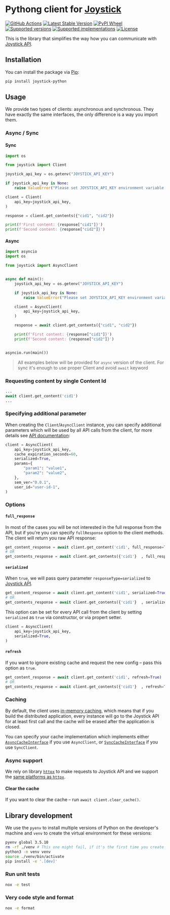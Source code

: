 # Pythong client for [Joystick](https://www.getjoystick.com/)

[![GitHub Actions](https://github.com/getjoystick/joystick-python/actions/workflows/on-publishing.yml/badge.svg)](<(https://github.com/getjoystick/joystick-python/actions?query=branch%3Amain)>)
[![Latest Stable Version](https://img.shields.io/pypi/v/joystick-python.svg)](https://pypi.org/project/joystick-python)
[![PyPI Wheel](https://img.shields.io/pypi/wheel/joystick-python.svg)](https://pypi.org/project/joystick-python)
[![Supported versions](https://img.shields.io/pypi/pyversions/joystick-python.svg)](https://pypi.org/project/joystick-python)
[![Supported implementations](https://img.shields.io/pypi/implementation/joystick-python.svg)](https://pypi.org/project/joystick-python)
[![License](https://img.shields.io/pypi/l/joystick-python.svg)](https://pypi.org/project/joystick-python)

This is the library that simplifies the way how you can communicate with [Joystick API](https://docs.getjoystick.com/).

## Installation

You can install the package via [Pip](https://pip.pypa.io/en/stable/installation/):

```bash
pip install joystick-python
```

## Usage

We provide two types of clients: asynchronous and synchronous. They have exactly the same interfaces,
the only difference is a way you import them.

### Async / Sync

#### Sync

```python
import os

from joystick import Client

joystick_api_key = os.getenv("JOYSTICK_API_KEY")

if joystick_api_key is None:
    raise ValueError("Please set JOYSTICK_API_KEY environment variable.")

client = Client(
    api_key=joystick_api_key,
)

response = client.get_contents({"cid1", "cid2"})

print(f'First content: {response["cid1"]}')
print(f'Second content: {response["cid2"]}')
```

#### Async

```python
import asyncio
import os

from joystick import AsyncClient


async def main():
    joystick_api_key = os.getenv("JOYSTICK_API_KEY")

    if joystick_api_key is None:
        raise ValueError("Please set JOYSTICK_API_KEY environment variable.")

    client = AsyncClient(
        api_key=joystick_api_key,
    )

    response = await client.get_contents({"cid1", "cid2"})

    print(f'First content: {response["cid1"]}')
    print(f'Second content: {response["cid2"]}')


asyncio.run(main())

```

> All examples below will be provided for `async` version of the client. For sync it's enough to
> use proper Client and avoid `await` keyword

### Requesting content by single Content Id

```python
...
await client.get_content('cid1')
...
```

### Specifying additional parameter

When creating the `Client`/`AsyncClient` instance, you can specify additional parameters which will
be used by all API calls from the client, for more details see
[API documentation](https://docs.getjoystick.com/api-reference/):

```python
client = AsyncClient(
    api_key=joystick_api_key,
    cache_expiration_seconds=60,
    serialized=True,
    params={
        "param1": "value1",
        "param2": "value2",
    },
    sem_ver="0.0.1",
    user_id="user-id-1",
)
```

### Options

#### `full_response`

In most of the cases you will be not interested in the full response from the API, but if you're you can specify
`fullResponse` option to the client methods. The client will return you raw API response:

```python
get_content_response = await client.get_content('cid1', full_response=True)
# OR
get_contents_response = await client.get_contents({'cid1'}  , full_response=True)
```

#### `serialized`

When `true`, we will pass query parameter `responseType=serialized`
to [Joystick API](https://docs.getjoystick.com/api-reference-combine/).

```python
get_content_response = await client.get_content('cid1', serialized=True)
# OR
get_contents_response = await client.get_contents({'cid1'}  , serialized=True)
```

This option can be set for every API call from the client by setting `serialized` as `true` via
constructor, or via propert setter.

```python
client = AsyncClient(
    api_key=joystick_api_key,
    serialized=True,
)
```

#### `refresh`

If you want to ignore existing cache and request the new config – pass this option as `true`.

```python
get_content_response = await client.get_content('cid1', refresh=True)
# OR
get_contents_response = await client.get_contents({'cid1'}  , refresh=True)
```

### Caching

By default, the client uses [in-memory caching](./src/joystick/_async/cache/in_memory.py),
which means that if you build the distributed application, every instance will go to the Joystick
API for at least first call and the cache will be erased after the application is closed.

You can specify your cache implementation which implements either
[`AsyncCacheInterface`](./src/joystick/_async/cache/cache.py) if you use `AsyncClient`,
or [`SyncCacheInterface`](./src/joystick/_sync/cache/cache.py) if you use `SyncClient`.

### Async support

We rely on library [`httpx`](https://www.python-httpx.org/) to make requests to Joystick API and we
support the [same platforms as `httpx`](https://www.python-httpx.org/async/#supported-async-environments).

#### Clear the cache

If you want to clear the cache – run `await client.clear_cache()`.

## Library development

We use the `pyenv` to install multiple versions of Python on the developer's machine and `venv` to create the virtual environment for these versions:

```bash
pyenv global 3.5.10
rm -rf ./venv # This one might fail, if it's the first time you create `venv` in this proj.
python3 -m venv venv
source ./venv/bin/activate
pip install -e '.[dev]'
```

### Run unit tests

```bash
nox -e test
```

### Very code style and format

```bash
nox -e format
```